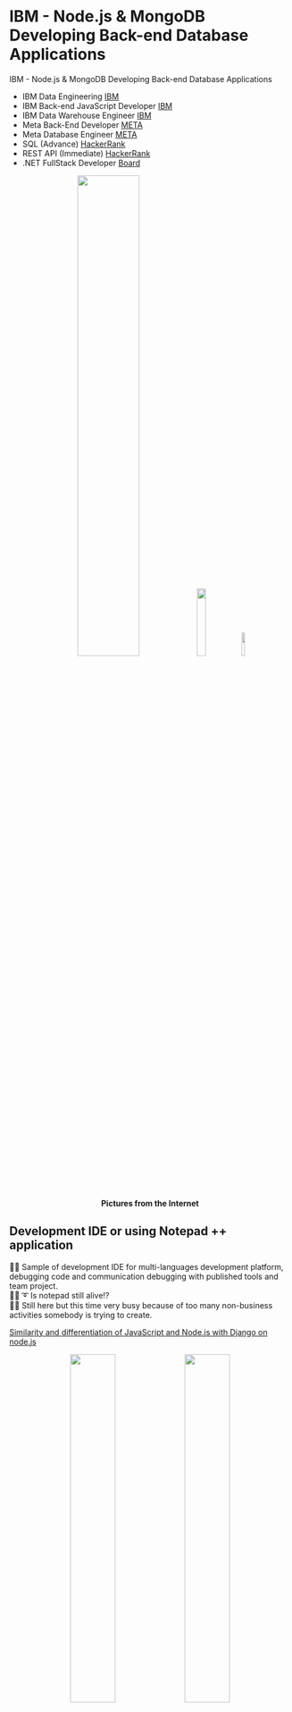 # IBM - Node.js & MongoDB Developing Back-end Database Applications
IBM - Node.js & MongoDB Developing Back-end Database Applications

* IBM Data Engineering [IBM]( https://github.com/jkaewprateep/Portfolio/blob/main/Coursera%20H4HDKPEV6VVW.pdf ) </br>
* IBM Back-end JavaScript Developer [IBM]( https://github.com/jkaewprateep/Portfolio/blob/main/Coursera%208BUX52L749RU.pdf ) </br>
* IBM Data Warehouse Engineer [IBM]( https://github.com/jkaewprateep/Portfolio/blob/main/Coursera%204K7JZCI2I9XO.pdf ) </br>
* Meta Back-End Developer [META]( https://github.com/jkaewprateep/Portfolio/blob/main/Coursera%20FANPMLCYFSZ2.pdf ) </br>
* Meta Database Engineer [META]( https://github.com/jkaewprateep/Portfolio/blob/main/Coursera%20VVUULL2PK26V.pdf ) </br>
* SQL (Advance) [HackerRank]( https://www.hackerrank.com/certificates/f225fa371510 ) </br>
* REST API (Immediate) [HackerRank]( https://www.hackerrank.com/certificates/6e02a6153c0f ) </br>
* .NET FullStack Developer [Board]( https://github.com/jkaewprateep/Portfolio/blob/main/Coursera%206DRYK7YS79ZT.pdf ) </br>

<p align="center" width="100%">
    <img width="47%" src="https://github.com/jkaewprateep/IBM---Node.js-MongoDB-Developing-Back-end-Database-Applications/blob/main/Node.js%20%26%20MongoDB%20Developing%20Back-end%20Database%20Applications-instructors.png">
    <img width="17.63%" src="https://github.com/jkaewprateep/IBM---Node.js-MongoDB-Developing-Back-end-Database-Applications/blob/main/kid_30.jpg">
    <img width="10.48%" src="https://github.com/jkaewprateep/IBM---Node.js-MongoDB-Developing-Back-end-Database-Applications/blob/main/kid_38.jpg"> </br>
    <b> Pictures from the Internet </b> </br>
</p>

## Development IDE or using Notepad ++ application ##

🧸💬 Sample of development IDE for multi-languages development platform, debugging code and communication debugging with published tools and team project.</br>
🐑💬 ➰ Is notepad still alive⁉️ </br>
🥺💬 Still here but this time very busy because of too many non-business activities somebody is trying to create.</br>

[Similarity and differentiation of JavaScript and Node.js with Django on node.js]( https://github.com/jkaewprateep/javascripts_vs_node-js/blob/main/README.md ) </br>

<p align="center" width="100%">
    <img width="40%" src="https://github.com/jkaewprateep/IBM---Node.js-MongoDB-Developing-Back-end-Database-Applications/blob/main/DekDee_Client.png">
    <img width="40%" src="https://github.com/jkaewprateep/IBM---Node.js-MongoDB-Developing-Back-end-Database-Applications/blob/main/application_withdatabase.png"> </br>
    <b> My simple client, embedded message for CTI communications | </b>
    <b> My simple client with database communication on web application engine support RedHat and Debian </b> </br>
</p>

---

<p align="center" width="100%">
    <img width="60%" src="https://github.com/jkaewprateep/IBM---Node.js-MongoDB-Developing-Back-end-Database-Applications/blob/main/Screenshot%202024-09-04%20143355.png"> </br>
    <b> Pictures from the Internet </b> </br>
</p>

🧸💬 The backend development is the data communication process and organization control for the solution designed for registration central. </br>
🐑💬 ➰ Working with fast communication updates and responses is desired by many of software solution developers when data application flow and application requirements are crafted, developed, and organized here. </br>

## Sample application and configuration ##

### app.js / app_list.js ###

🧸💬 Import module, define a variable, connect to the database, and query for data with MongoDB.find() .</br>
🐑💬 ➰ From the mongoose model use the data model Employee connects to MongoDB database and executes the standard MongoDB command Employee.find() for promise, write into data console, and close connection to the database.</br>
🧸💬 MongoDB has a database connection pool maximum management but database client operation with code handling is preferred, the data management module is a database methods definition created with the project and library mongoose same as in Python and C# language you can modify standard data module methods for external library use, authentication requirements and create shortcut method the repeating process such as data verification or insert and update data record for multiple data tables or database operation.</br>
🐐💬 It is a shared logical process for multiple database operations, authentication, and information attached because of some organizations may require database connection string, database connection information, version, application name, and identity identify information provided when the database connects and use the database for logging in one-time call function method.</br>

```
const mongoose = require('mongoose');
const Employee = require('./employee');

const uri =  "mongodb://root:MjI4MjMtamthZXdw@localhost:27017";

mongoose.connect(uri,{'dbName':'employeeDB'});

Employee.find().then((data)=>{
            console.log(data);
            mongoose.connection.close()
})
```

### app_delete.js ###

🧸💬 Delete database records by condition and error handling with error message return .</br>
🦭💬 By Employee.deleteOne() function method scope of the filter record condition parameter perform and code handling, apply regex expression parameter for emp_name with the alphabet R leading information and database code connection handling. By regular expression filter, we can create flexible data record selection from single expression and useful when working with import string data field. </br>
[Regular expression]( https://github.com/jkaewprateep/lessonfrom_Applied_Text_Mining_in_Python/blob/main/README.md#-sample-of-input-data ) </br>

```
const mongoose = require('mongoose');
const Schema = mongoose.Schema;

const Employee = require('./employee');

const uri =  "mongodb://root:MjI4MjMtamthZXdw@localhost:27017";

mongoose.connect(uri,{'dbName':'employeeDB'})
    .then(() => {
        console.log("Connected to MongoDB");

        // Delete one record from employees
        return Employee.deleteOne({ age: { $lt: 30 }, location: "New York" });
    })
    .then((deleteOneResult) => {
        console.log("Deleted document for deleteOne:", deleteOneResult);

        // Delete many records from employees
        return Employee.deleteMany({ emp_name: { $regex: "R" } });
    })
    .then((deleteManyResult) => {
        console.log("Deleted documents for deleteMany:", deleteManyResult);
    })
    .catch((error) => {
        console.error("Error:", error);
    })
    .finally(() => {
        mongoose.connection.close(); // Close the MongoDB connection
    });
```

### app_insertMany.js ###

🧸💬 Define constant, connect MongoDB, insert multiple data records, and error handling with error message return .</br>
🐯💬 There is an insert of multiple method functions and there is no insert one method function, The programmer saves time in managing of this data insert function built by the user's requirements and creating the Culture-INFO. Later we create a data method by adding a function in the data module same as insert_or_update but utilizes the data information result set to return for the same format method for insert many and insert one record.</br>
🦁💬 That is a good thing that MongoDB has a built-in function for insertion and update and the platform programmer utilizes the idea and creates a modified of the data module, returns result set format for one record return, empty, custom error message and information for communications. In the later versions of MongoDB the data return for one record dataset and many record datasets are the same format and you can specify in the filter for information required to add into the results set for application build communication protocol, seems mongoDB understands of these requirements well.</br>

```
const mongoose = require('mongoose');
const Schema = mongoose.Schema;
const Employee = require('./employee');

const uri =  "mongodb://root:MjI4MjMtamthZXdw@localhost:27017";


mongoose.connect(uri,{'dbName':'employeeDB'})
    .then(() => {
        console.log("Connected to MongoDB");

        // insertMany records into employee
        return Employee.insertMany([
            { "emp_name": "Ray Renolds", "age": 32, "location": "Austin", "email": "rayr@somewhere.com" },
            { "emp_name": "Matt Aniston", "age": 25, "location": "Houston", "email": "matta@somewhere.com" },
            { "emp_name": "Monica Perry", "age": 23, "location": "New Jersey", "email": "monicap@somewhere.com" },
            { "emp_name": "Rachel Tribbiani", "age": 28, "location": "Boston", "email": "rachelt@somewhere.com" }
        ]);
    })
    .then(() => {
        console.log("Records inserted successfully");

        // Find all documents in employees collection after insertMany
        return Employee.find();
    })
    .then((data) => {
        console.log("\nDocuments in employees collection after insertMany:");
        console.log(data);
    })
    .catch((error) => {
        console.error("Error:", error);
    })
    .finally(() => {
        mongoose.connection.close(); // Close the MongoDB connection
    });
```

### app_insertOne.js ###

🧸💬 Define constant, connect MongoDB, insert one data record, and error handling with error message return .</br>
🐑💬 ➰ In the case of communication limited on the remote database server or versions of driver communication limited the insertOne() is working, the save function is the confirmation result method and the platform programmer selects to use the save function because the effects are confirmed result and _id information insert into the result set.</br>
🦭💬 That is because I do not want to lookup the database for _id filed again that is my programming logic, selecting a good function will return life safely.</br>

```
const mongoose = require('mongoose');
const Schema = mongoose.Schema;

const Employee = require('./employee');

const uri =  "mongodb://root:MjI4MjMtamthZXdw@localhost:27017";

mongoose.connect(uri,{'dbName':'employeeDB'});

//insertOne record into employee
let newEmployee = new Employee({
    emp_name: 'John Doe',
    age: 37,
    location: "Illinois",
    email: "jdoe@somewhere.com"
});
newEmployee.save().then(function(){
    Employee.find().then((data)=>{
        console.log("\n\nDocuments in employees collection after insertOne")
        console.log(data);
        mongoose.connection.close();
    })
}).catch(function(error){
    console.log(error)
});
```

### app_update.js ###

🧸💬 Define constant, connect MongoDB, update one data record with filter condition, and error handling with error message return .</br>
🐯💬 In MongoDB there are updateOne and updateMany and if you select updateMany function you save time in validating results because you build your own dataset to update and specific record expression conditions where updateOne you may need to summarize, in the data module in any of the method requirements of updateOne or updateMany the platform programmer create summarize function for return result set format and validation of dependent field in one time as Culture-INFO. MongoDB fast builds and works with transactions when performed summarize for data validation and the data aggregate technique can be performed in a scheduled process or instance process with multiple records requested at one time.</br>

```
const mongoose = require('mongoose');
const Schema = mongoose.Schema;

const Employee = require('./employee');

const uri =  "mongodb://root:MjI4MjMtamthZXdw@localhost:27017";

mongoose.connect(uri,{'dbName':'employeeDB'})
    .then(() => {
        console.log("Connected to MongoDB");

        // Update one record in employee
        return Employee.updateOne({ emp_name: "John Doe" },
            { email: "jdoe@somewhere.com" });
    })
    .then((updateOneResult) => {
        console.log("Updated Docs for updateOne:", updateOneResult);
        console.log("One record updated");

        // Update many records in employees
        return Employee.updateMany({ age: { $gt: 30 } },
            { location: "New York" });
    })
    .then((updateManyResult) => {
        console.log("Updated Docs for updateMany:", updateManyResult);
        console.log("Many records updated");

    })
    .catch((error) => {
        console.error("Error:", error);
    })
    .finally(() => {
        mongoose.connection.close(); // Close the MongoDB connection
    });
```

### employee.js ###

🧸💬 Define employee data model .</br>

```
const mongoose = require('mongoose');

const Schema = mongoose.Schema;

const employees = new Schema({
  emp_name: {
    type: String,
    required: true
  },
  age: {
    type: Number,
    required: true,
  },
  location: {
    type: String,
    required: true
  },
  email: {
    type: String,
    required: true
  }
});

module.exports = mongoose.model('employees', employees);
```

---

### customer.js ###

🧸💬 Define customer data model .</br>

```
// Importing the 'mongoose' library, which is an ODM (Object Data Modeling) library for MongoDB.
const mongoose = require('mongoose');

// Creating a schema using the 'Schema' class from mongoose.
const Schema = mongoose.Schema;

// Defining a schema for the 'customers' collection in MongoDB.
const customersSchema = new Schema({
    // Field for storing the user's name as a string.
    user_name: {
        type: String,   // Data type is String.
        required: true  // The field is required and must have a value.
    },
    // Field for storing the user's password as a string.
    password: {
        type: String,   // Data type is String.
        required: true  // The field is required and must have a value.
    },
    // Field for storing the user's email address as a string.
    email: {
        type: String,   // Data type is String.
        required: true  // The field is required and must have a value.
    },
    // Field for storing the user's age as a number.
    age: {
        type: Number,   // Data type is Number.
        required: true  // The field is required and must have a value.
    }
});

// Creating a model from the schema. This model will represent the 'customers' collection in MongoDB.
// The first argument is the name of the collection, and the second argument is the schema.
const CustomersModel = mongoose.model('customers', customersSchema);

// Exporting the CustomersModel to be used in other parts of the application.
module.exports = CustomersModel;
```

### customer_app.js ###

🧸💬 Define constant, application methods, module export variable, define registration, and login and logout method .</br>

```
// Added
const bcrypt = require("bcrypt")
const session = require('express-session');
const saltRounds = 5
const password = "admin"

// Importing necessary libraries and modules
const mongoose = require('mongoose');            // MongoDB ODM library
const Customers = require('./customer');         // Imported MongoDB model for 'customers'
const express = require('express');              // Express.js web framework
const bodyParser = require('body-parser');       // Middleware for parsing JSON requests
const path = require('path');                    // Node.js path module for working with file and directory paths

// Creating an instance of the Express application
const app = express();

// Added
const uuid = require('uuid'); //to generate a unique session id

app.use(session({
      cookie: { maxAge: 120000 }, // Session expires after 2 minutes of inactivity
    secret: 'itsmysecret',
    res: false,
    saveUninitialized: true,
    genid: () => uuid.v4()
}));

// Setting the port number for the server
const port = 3000;

// MongoDB connection URI and database name
const uri =  "mongodb://root:MjI4MjMtamthZXdw@localhost:27017";
mongoose.connect(uri, {'dbName': 'customerDB'});

// Middleware to parse JSON requests
app.use("*", bodyParser.json());

// Serving static files from the 'frontend' directory under the '/static' route
app.use('/static', express.static(path.join(".", 'frontend')));

// Middleware to handle URL-encoded form data
app.use(bodyParser.urlencoded({ extended: true }));

// // POST endpoint for user login
// app.post('/api/login', async (req, res) => {
//     const data = req.body;
//     console.log(data);
//     let user_name = data['user_name'];
//     let password = data['password'];

//     // Querying the MongoDB 'customers' collection for matching user_name and password
//     const documents = await Customers.find({ user_name: user_name, password: password });

//     // If a matching user is found, set the session username and serve the home page
//     if (documents.length > 0) {
//         res.send("User Logged In");
//     } else {
//         res.send("User Information incorrect");
//     }
// });
// // POST endpoint for user login
// app.post('/api/login', async (req, res) => {
//     const data = req.body;
//     console.log(data);

//     let user_name = data['user_name'];
//     let password = data['password'];

//     // Querying the MongoDB 'customers' collection for matching user_name and password
//     const documents = await Customers.find({ user_name: user_name });

//     // If a matching user is found, set the session username and serve the home page
//     if (documents.length > 0) {
//         let result = await bcrypt.compare(password, documents[0]['password'])
//         if(true) {
//             res.send("User Logged In");
//         } else {
//             res.send("Password Incorrect! Try again");
//         }
//     } else {
//         res.send("User Information incorrect");
//     }
// });
// POST endpoint for user login
app.post('/api/login', async (req, res) => {
    const data = req.body;
    console.log(data);

    let user_name = data['user_name'];
    let password = data['password'];

    // Querying the MongoDB 'customers' collection for matching user_name and password
    const documents = await Customers.find({ user_name: user_name });

    // If a matching user is found, set the session username and serve the home page
    if (documents.length > 0) {
        let result = await bcrypt.compare(password, documents[0]['password'])
        if(true) {
            const genidValue = req.sessionID;
            res.cookie('username', user_name);
            res.sendFile(path.join(__dirname, 'frontend', 'home.html'));
        } else {
            res.send("Password Incorrect! Try again");
        }
    } else {
        res.send("User Information incorrect");
    }
});

// // POST endpoint for adding a new customer
// app.post('/api/add_customer', async (req, res) => {
//     const data = req.body;
//     console.log(data)
//     const documents = await Customers.find({ user_name: data['user_name']});
//     if (documents.length > 0) {
//         res.send("User already exists");
//     }
    
//     // Creating a new instance of the Customers model with data from the request
//     const customer = new Customers({
//         "user_name": data['user_name'],
//         "age": data['age'],
//         "password": data['password'],
//         "email": data['email']
//     });

//     // Saving the new customer to the MongoDB 'customers' collection
//     await customer.save();

//     res.send("Customer added successfully")
// });

// POST endpoint for adding a new customer
app.post('/api/add_customer', async (req, res) => {
    const data = req.body;

    const documents = await Customers.find({ user_name: data['user_name']});
    if (documents.length > 0) {
        res.send("User already exists");
    }

    let hashedpwd = bcrypt.hashSync(data['password'], saltRounds)

    // Creating a new instance of the Customers model with data from the request
    const customer = new Customers({
        "user_name": data['user_name'],
        "age": data['age'],
        "password": hashedpwd,
        "email": data['email']
    });

    // Saving the new customer to the MongoDB 'customers' collection
    await customer.save();

    res.send("Customer added successfully")
});

// Added
// GET endpoint for user logout
app.get('/api/logout', async (req, res) => {
    req.session.destroy((err) => {
        if (err) {
          console.error(err);
        } else {
          res.cookie('username', '', { expires: new Date(0) });
          res.redirect('/');
        }
      });
});

// GET endpoint for the root URL, serving the home page
app.get('/', async (req, res) => {
    res.sendFile(path.join(__dirname, 'frontend', 'home.html'));
});

// Starting the server and listening on the specified port
app.listen(port, () => {
    console.log(`Server is running on http://localhost:${port}`);
});
```

---

### employee.js ###

🧸💬 Define employee data model .</br>

```
const mongoose = require('mongoose');

const Schema = mongoose.Schema;

const employees = new Schema({
  emp_name: {
    type: String,
    required: true
  },
  age: {
    type: Number,
    required: true,
  },
  location: {
    type: String,
    required: true
  },
  email: {
    type: String,
    required: true
  }
});

module.exports = mongoose.model('employees', employees);
```

### employee_list_app.js ###

🧸💬 Define constant, application methods, module export variable, define add_employee .</br>

```
const mongoose = require('mongoose');
const Employees = require('./employee');

const express = require('express');
// Added
const cors = require('cors');

const bodyParser = require('body-parser');

const app = express();
const port = 3002;

//Replace the password in the line below
const uri =  "mongodb://root:MjI4MjMtamthZXdw@localhost:27017";

mongoose.connect(uri,{'dbName':'employeeDB'});

// Enable CORS for all routes
app.use(cors());

// Middleware to parse JSON requests
app.use("*",bodyParser.json());

// GET endpoint
app.get('/api/employees', async (req, res) => {
    const documents = await Employees.find();
    res.json("🧸💬  " + documents);
});

app.post('/api/add_employee', async (req, res) => {
    console.log(req);
    const data = req.body;
    const emp = new Employees({
      "emp_name": data['name'],
      "age": data['age'],
      "location": data['location'],
      "email": data['email']
    });
    // Save the employee to the database
    await emp.save();
    res.json({ message: '🧸💬  Employee added successfully' });
  });

// Start the server
app.listen(port, () => {
  console.log(`Server is running on http://localhost:${port}`);
});
```

### customer.js ###

🧸💬 Define customer data model .</br>

```
// Importing the 'mongoose' library, which is an ODM (Object Data Modeling) library for MongoDB.
const mongoose = require('mongoose');

// Creating a schema using the 'Schema' class from mongoose.
const Schema = mongoose.Schema;

// Defining a schema for the 'customers' collection in MongoDB.
const customersSchema = new Schema({
    // Field for storing the user's name as a string.
    user_name: {
        type: String,   // Data type is String.
        required: true  // The field is required and must have a value.
    },
    // Field for storing the user's password as a string.
    password: {
        type: String,   // Data type is String.
        required: true  // The field is required and must have a value.
    },
    // Field for storing the user's email address as a string.
    email: {
        type: String,   // Data type is String.
        required: true  // The field is required and must have a value.
    },
    // Field for storing the user's age as a number.
    age: {
        type: Number,   // Data type is Number.
        required: true  // The field is required and must have a value.
    }
});

// Creating a model from the schema. This model will represent the 'customers' collection in MongoDB.
// The first argument is the name of the collection, and the second argument is the schema.
const CustomersModel = mongoose.model('customers', customersSchema);

// Exporting the CustomersModel to be used in other parts of the application.
module.exports = CustomersModel;
```

### customer_app.js ###

🧸💬 Define constant, application methods, module export variable, define login, and add_customer .</br>

```
// Importing necessary libraries and modules
const mongoose = require('mongoose');            // MongoDB ODM library
const Customers = require('./customer');         // Imported MongoDB model for 'customers'
const express = require('express');              // Express.js web framework
const bodyParser = require('body-parser');       // Middleware for parsing JSON requests
const path = require('path');                    // Node.js path module for working with file and directory paths

// Creating an instance of the Express application
const app = express();

// Setting the port number for the server
const port = 3000;

// MongoDB connection URI and database name
const uri =  "mongodb://root:your_password@localhost:27017";
mongoose.connect(uri, {'dbName': 'customerDB'});

// Middleware to parse JSON requests
app.use("*", bodyParser.json());

// Serving static files from the 'frontend' directory under the '/static' route
app.use('/static', express.static(path.join(".", 'frontend')));

// Middleware to handle URL-encoded form data
app.use(bodyParser.urlencoded({ extended: true }));

// POST endpoint for user login
app.post('/api/login', async (req, res) => {
    const data = req.body;
    console.log(data);
    let user_name = data['user_name'];
    let password = data['password'];

    // Querying the MongoDB 'customers' collection for matching user_name and password
    const documents = await Customers.find({ user_name: user_name, password: password });

    // If a matching user is found, set the session username and serve the home page
    if (documents.length > 0) {
        res.send("User Logged In");
    } else {
        res.send("User Information incorrect");
    }
});

// POST endpoint for adding a new customer
app.post('/api/add_customer', async (req, res) => {
    const data = req.body;
    console.log(data)
    const documents = await Customers.find({ user_name: data['user_name']});
    if (documents.length > 0) {
        res.send("User already exists");
    }
    
    // Creating a new instance of the Customers model with data from the request
    const customer = new Customers({
        "user_name": data['user_name'],
        "age": data['age'],
        "password": data['password'],
        "email": data['email']
    });

    // Saving the new customer to the MongoDB 'customers' collection
    await customer.save();

    res.send("Customer added successfully")
});

// GET endpoint for the root URL, serving the home page
app.get('/', async (req, res) => {
    res.sendFile(path.join(__dirname, 'frontend', 'home.html'));
});

// Starting the server and listening on the specified port
app.listen(port, () => {
    console.log(`Server is running on http://localhost:${port}`);
});
```

---

### fileuploadapp.js ###

🧸💬 Define constant, application methods, module export variable, define upload file and directory list .</br>

```
const express = require('express');
const multer = require('multer');
const path = require('path');
const fs = require('fs');

const app = express();
const port = 3000;

// Define the upload directory path
const directoryPath = 'uploads/';

// Set up storage for uploaded files
const storage = multer.diskStorage({
  destination: function (req, file, cb) {
    cb(null, directoryPath); // Specify the upload directory
  },
  filename: function (req, file, cb) {
    cb(null, file.originalname); // Use the original file name
  },
});

const upload = multer({ storage: storage });

// Serve the HTML form for file upload
app.get('/', (req, res) => {
  res.sendFile(path.join(__dirname, 'index.html'));
});

// Handle file upload
app.post('/upload', upload.single('file'), (req, res) => {
  if (!req.file) {
    return next(new Error('No file uploaded.'));
  }

  // Access the uploaded file information
  const uploadedFile = req.file;
  console.log('Uploaded file:', uploadedFile);

  fs.readdir(directoryPath, (err,files)=>{
    if (err) {
      return res.status(500).send('Error reading directory.');
    }
    strfilenames = `<a href='/'>Home</a><br/>

`;

    files.forEach((file)=>{
      strfilenames = `${strfilenames} <a target='_blank' href='file/${file}'>${file}</a><br/>

`;
    });
    res.send(strfilenames)
  });

});

// Serve uploaded files using express.static middleware
app.use('/file', express.static('uploads'));

// Start the server
app.listen(port, () => {
  console.log(`Server is running on http://localhost:${port}`);
});
```

---

### jwt ###

🧸💬 Define constant, application methods, module export variable, define register, login and dashboard with jwt secured compoent .</br>

```
// index.js

const express = require('express');
const jwt = require('jsonwebtoken');

const app = express();
const secretKey = 'yourSecretKey'; // Replace with your own secret key

app.use(express.json());

// Sample user data (Replace with your database or actual authentication logic)
const users = [];

// Endpoint for user registration
app.post('/register', (req, res) => {
  const { username, password } = req.body;

  // Check if the username already exists
  const existingUser = users.find((u) => u.username === username);
  if (existingUser) {
    return res.status(400).json({ message: 'Username already exists' });
  }

  // Add new user to the database
  const newUser = {
    id: users.length + 1,
    username,
    password,
  };
  users.push(newUser);

  res.status(201).json({ message: 'User registered successfully' });
});

// Endpoint for user login
app.post('/login', (req, res) => {
  const { username, password } = req.body;

  // Find user by username and password
  const user = users.find((u) => u.username === username && u.password === password);

  if (user) {
    // User authenticated, generate token
    const token = jwt.sign({ id: user.id, username: user.username }, secretKey);
    res.json({ token });
  } else {
    res.status(401).json({ message: 'Invalid credentials' });
  }
});

// Protected route example (Dashboard access)
app.get('/dashboard', verifyToken, (req, res) => {
  // Return dashboard data or user-specific information
  res.json({ message: ' 🧸💬  Welcome to the Customer Portal!' });
});

// Middleware to verify token
function verifyToken(req, res, next) {
  const token = req.headers['authorization'];

  if (typeof token !== 'undefined') {
    jwt.verify(token, secretKey, (err, authData) => {
      if (err) {
        res.sendStatus(403);
      } else {
        req.authData = authData;
        next();
      }
    });
  } else {
    res.sendStatus(401);
  }
}

// Start server
const PORT = 3003;
app.listen(PORT, () => {
  console.log(`Server running on port ${PORT}`);
});
```

## Sample ##

<p align="center" width="100%">
	<img width="25%" src="https://github.com/jkaewprateep/IBM---Node.js-MongoDB-Developing-Back-end-Database-Applications/blob/main/web01.png">
    <img width="25%" src="https://github.com/jkaewprateep/IBM---Node.js-MongoDB-Developing-Back-end-Database-Applications/blob/main/web02.png">
    <img width="25%" src="https://github.com/jkaewprateep/IBM---Node.js-MongoDB-Developing-Back-end-Database-Applications/blob/main/web03.png">
    <img width="25%" src="https://github.com/jkaewprateep/IBM---Node.js-MongoDB-Developing-Back-end-Database-Applications/blob/main/web04.png">
    <img width="25%" src="https://github.com/jkaewprateep/IBM---Node.js-MongoDB-Developing-Back-end-Database-Applications/blob/main/web05.png">
    <img width="25%" src="https://github.com/jkaewprateep/IBM---Node.js-MongoDB-Developing-Back-end-Database-Applications/blob/main/web06.png">
    <img width="25%" src="https://github.com/jkaewprateep/IBM---Node.js-MongoDB-Developing-Back-end-Database-Applications/blob/main/web07.png">
    <img width="25%" src="https://github.com/jkaewprateep/IBM---Node.js-MongoDB-Developing-Back-end-Database-Applications/blob/main/web08.png">
    <img width="25%" src="https://github.com/jkaewprateep/IBM---Node.js-MongoDB-Developing-Back-end-Database-Applications/blob/main/web09.png">
    <img width="25%" src="https://github.com/jkaewprateep/IBM---Node.js-MongoDB-Developing-Back-end-Database-Applications/blob/main/web10.png">
    <img width="25%" src="https://github.com/jkaewprateep/IBM---Node.js-MongoDB-Developing-Back-end-Database-Applications/blob/main/web11.png">
    <img width="25%" src="https://github.com/jkaewprateep/IBM---Node.js-MongoDB-Developing-Back-end-Database-Applications/blob/main/web12.png">
    <img width="25%" src="https://github.com/jkaewprateep/IBM---Node.js-MongoDB-Developing-Back-end-Database-Applications/blob/main/web13.png">
    <img width="25%" src="https://github.com/jkaewprateep/IBM---Node.js-MongoDB-Developing-Back-end-Database-Applications/blob/main/web14.png">
    <img width="25%" src="https://github.com/jkaewprateep/IBM---Node.js-MongoDB-Developing-Back-end-Database-Applications/blob/main/web15.png">
    <img width="25%" src="https://github.com/jkaewprateep/IBM---Node.js-MongoDB-Developing-Back-end-Database-Applications/blob/main/web16.png">
    <img width="25%" src="https://github.com/jkaewprateep/IBM---Node.js-MongoDB-Developing-Back-end-Database-Applications/blob/main/web17.png">
    <img width="25%" src="https://github.com/jkaewprateep/IBM---Node.js-MongoDB-Developing-Back-end-Database-Applications/blob/main/web18.png">
    <img width="25%" src="https://github.com/jkaewprateep/IBM---Node.js-MongoDB-Developing-Back-end-Database-Applications/blob/main/web19.png">
    <img width="25%" src="https://github.com/jkaewprateep/IBM---Node.js-MongoDB-Developing-Back-end-Database-Applications/blob/main/web20.png">
    <img width="25%" src="https://github.com/jkaewprateep/IBM---Node.js-MongoDB-Developing-Back-end-Database-Applications/blob/main/web21.png">
    <img width="25%" src="https://github.com/jkaewprateep/IBM---Node.js-MongoDB-Developing-Back-end-Database-Applications/blob/main/web22.png">
    <img width="25%" src="https://github.com/jkaewprateep/IBM---Node.js-MongoDB-Developing-Back-end-Database-Applications/blob/main/web23.png">
    <img width="25%" src="https://github.com/jkaewprateep/IBM---Node.js-MongoDB-Developing-Back-end-Database-Applications/blob/main/web24.png">
    <img width="25%" src="https://github.com/jkaewprateep/IBM---Node.js-MongoDB-Developing-Back-end-Database-Applications/blob/main/web25.png">
    <img width="25%" src="https://github.com/jkaewprateep/IBM---Node.js-MongoDB-Developing-Back-end-Database-Applications/blob/main/web26.png">	</br>
</p>

---

<p align="center" width="100%">
    <img width="30%" src="https://github.com/jkaewprateep/advanced_mysql_topics_notes/blob/main/custom_dataset.png">
    <img width="30%" src="https://github.com/jkaewprateep/advanced_mysql_topics_notes/blob/main/custom_dataset_2.png"> </br>
    <b> 🥺💬 รับจ้างเขียน functions </b> </br>
</p>
